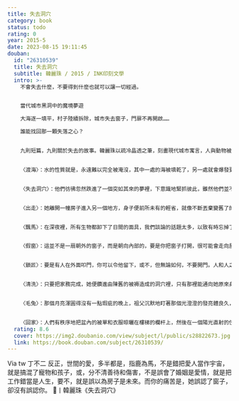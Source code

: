 ```yaml
---
title: 失去洞穴
category: book
status: todo
rating: 0
year: 2015-5
date: 2023-08-15 19:11:45
douban:
  id: "26310539"
  title: 失去洞穴
  subtitle: 韓麗珠 / 2015 / INK印刻文學
  intro: >-
    不會失去什麼，不要得到什麼也就可以讓一切經過。


    當代城市黑洞中的魔境夢遊

    大海逐一填平，村子陸續拆除，城市失去窗子，門扉不再開啟……

    誰能找回那一顆失落之心？


    九則短篇，九則關於失去的故事。韓麗珠以疏冷晶透之筆，刻畫現代城市寓言，人與動物被擱在各自的軌道上，運行，以及逃離。無海國度的渡海者、瞎了一隻眼的鳥、齧咬自己手臂的女人、擁抱樹木的賣藥人、追捕殺貓疑犯的執法者、急速膨脹的貓、無窗大樓的繪窗者、每天凌晨歸來的失蹤者、宰殺兔子的家族、被大火奪去一切的工廠老闆……，他們帶著來源不明的痛楚，面對無法打開的門，在命運的殘局裡往返遊蕩，難以覺察，無可躲避，而她說：「這一切將永不過去。」


    〈渡海〉：水的性質就是，永遠難以完全被淹沒，其中一處的海被填乾了，另一處就會爆發更洶湧的水。這麼多年以來，人們從沒有一刻像目前這樣，清楚地看見，那些已經逐一消失了的海。


    〈失去洞穴〉：他們彷彿忽然跌進了一個突如其來的夢裡，下意識地緊抓彼此，雖然他們並不肯定對方是否可靠的人，但受害使他們別無選擇。


    〈出走〉：她離開一幢房子進入另一個地方，身子便前所未有的輕省，就像不斷丟棄變舊了的自己以及一切，在瘋狂旋轉的無重狀態裡，她找到了自己的中心點。


    〈飄馬〉：在深夜裡，所有生物都卸下了日間的面具，我們談論的話題太多，以致有時忘掉了彼此的界線，使我輕易地生出了幻覺，以為我們即將發展成一對親密的伴侶，而我並不懼怕，牠始終是，一頭貓。


    〈假窗〉：這並不是一扇朝外的窗子，而是朝向內部的，要是你把窗子打開，很可能會走向屋子的更深處。


    〈鎖匠〉：要是有人在外面叩門，你可以令他留下，或不，但無論如何，不要開門。人和人之間，只要隔著至少一扇門，便能安然無恙地相處或分離。


    〈清洗〉：只要把家務完成，她便鑽進由陳舊的被褥造成的洞穴裡，只有那裡能通向她原來身處的世界。


    〈毛兔〉：那個月亮渾圓得沒有一點瑕疵的晚上，祖父沉默地盯著那個光澄澄的發亮體良久，然後向我們宣布︰「由明天開始，我們要每天烹調一隻兔子，吃掉牠，最好連骨頭也不剩下來。」他說這是目前為此，唯一有可能杜絕家族裡的新生兒長出大板牙的方法。


    〈回家〉：人們有秩序地把盆內的被單和衣服晾曬在樓梯的欄杆上，然後在一個陽光直射的位置抱著自己的膝蓋蹲下來，把頭埋在手臂和膝蓋之間，靜默著，很久，一動也沒有動。像一個封存了的繭。
  rating: 8.6
  cover: https://img2.doubanio.com/view/subject/l/public/s28822673.jpg
  link: https://book.douban.com/subject/26310539/
---
```


Via tw 丁不二 反正，世間的愛，多半都是，指鹿為馬，不是錯把愛人當作宇宙，就是搞混了寵物和孩子，或，分不清善待和傷害，不是誤會了婚姻是愛情，就是把工作錯當是人生，要不，就是誤以為房子是未來。而你的痛苦是，她誤認了窗子，卻沒有誤認你。
📖丨韓麗珠《失去洞穴》